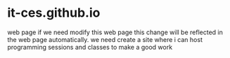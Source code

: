 # it-ces.github.io
web page
if we need modify this web page this change will be reflected in the web page automatically.
we need create a site where i can host programming sessions and classes to make a 
good work
